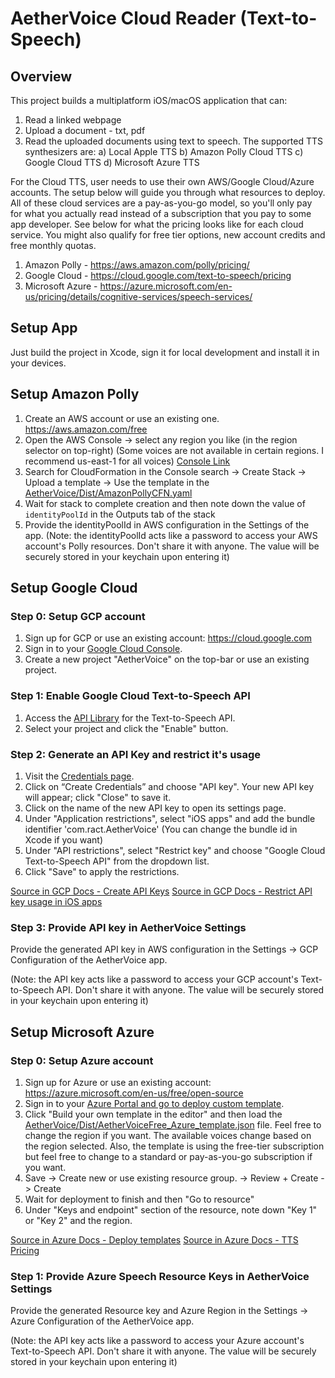 # AetherVoice Cloud Reader (Text-to-Speech)

## Overview
This project builds a multiplatform iOS/macOS application that can:
1. Read a linked webpage
2. Upload a document - txt, pdf
3. Read the uploaded documents using text to speech. The supported TTS synthesizers are:
  a) Local Apple TTS
  b) Amazon Polly Cloud TTS
  c) Google Cloud TTS
  d) Microsoft Azure TTS
  
For the Cloud TTS, user needs to use their own AWS/Google Cloud/Azure accounts. The setup below will guide you through what resources to deploy. All of these cloud services are a pay-as-you-go model, so you'll only pay for what you actually read instead of a subscription that you pay to some app developer. See below for what the pricing looks like for each cloud service. You might also qualify for free tier options, new account credits and free monthly quotas.

1. Amazon Polly - https://aws.amazon.com/polly/pricing/
2. Google Cloud - https://cloud.google.com/text-to-speech/pricing
3. Microsoft Azure - https://azure.microsoft.com/en-us/pricing/details/cognitive-services/speech-services/

## Setup App
Just build the project in Xcode, sign it for local development and install it in your devices.

## Setup Amazon Polly

1. Create an AWS account or use an existing one. https://aws.amazon.com/free
2. Open the AWS Console -> select any region you like (in the region selector on top-right) (Some voices are not available in certain regions. I recommend us-east-1 for all voices) [Console Link](https://us-east-1.console.aws.amazon.com/cloudformation/home?region=us-east-1#/stacks/create)
3. Search for CloudFormation in the Console search -> Create Stack -> Upload a template -> Use the template in the [AetherVoice/Dist/AmazonPollyCFN.yaml](AetherVoice/Dist/AmazonPollyCFN.yaml)
4. Wait for stack to complete creation and then note down the value of `identityPoolId` in the Outputs tab of the stack
5. Provide the identityPoolId in AWS configuration in the Settings of the app. (Note: the identityPoolId acts like a password to access your AWS account's Polly resources. Don't share it with anyone. The value will be securely stored in your keychain upon entering it)

## Setup Google Cloud

### Step 0: Setup GCP account
1. Sign up for GCP or use an existing account: https://cloud.google.com
2. Sign in to your [Google Cloud Console](https://console.cloud.google.com/).
3. Create a new project "AetherVoice" on the top-bar or use an existing project.

### Step 1: Enable Google Cloud Text-to-Speech API
1. Access the [API Library](https://console.cloud.google.com/apis/library/texttospeech.googleapis.com) for the Text-to-Speech API.
2. Select your project and click the "Enable" button.

### Step 2: Generate an API Key and restrict it's usage
1. Visit the [Credentials page](https://console.cloud.google.com/apis/credentials).
2. Click on “Create Credentials” and choose "API key". Your new API key will appear; click "Close" to save it.
3. Click on the name of the new API key to open its settings page.
4. Under "Application restrictions", select "iOS apps" and add the bundle identifier 'com.ract.AetherVoice' (You can change the bundle id in Xcode if you want)
5. Under "API restrictions", select "Restrict key" and choose "Google Cloud Text-to-Speech API" from the dropdown list.
6. Click "Save" to apply the restrictions.

[Source in GCP Docs - Create API Keys](https://cloud.google.com/docs/authentication/api-keys#create)
[Source in GCP Docs - Restrict API key usage in iOS apps](https://cloud.google.com/docs/authentication/api-keys#ios)

### Step 3: Provide API key in AetherVoice Settings
Provide the generated API key in AWS configuration in the Settings -> GCP Configuration of the AetherVoice app. 

(Note: the API key acts like a password to access your GCP account's Text-to-Speech API. Don't share it with anyone. The value will be securely stored in your keychain upon entering it)


## Setup Microsoft Azure

### Step 0: Setup Azure account
1. Sign up for Azure or use an existing account: https://azure.microsoft.com/en-us/free/open-source
2. Sign in to your [Azure Portal and go to deploy custom template](https://portal.azure.com/#create/Microsoft.Template).
3. Click "Build your own template in the editor" and then load the [AetherVoice/Dist/AetherVoiceFree_Azure_template.json](AetherVoice/Dist/AetherVoiceFree_Azure_template.json) file. Feel free to change the region if you want. The available voices change based on the region selected. Also, the template is using the free-tier subscription but feel free to change to a standard or pay-as-you-go subscription if you want.
4. Save -> Create new or use existing resource group. -> Review + Create -> Create
5. Wait for deployment to finish and then "Go to resource"
6. Under "Keys and endpoint" section of the resource, note down "Key 1" or "Key 2" and the region.

[Source in Azure Docs - Deploy templates](https://learn.microsoft.com/en-us/azure/azure-resource-manager/templates/deploy-portal)
[Source in Azure Docs - TTS Pricing](https://azure.microsoft.com/en-us/pricing/details/cognitive-services/speech-services/)

### Step 1: Provide Azure Speech Resource Keys in AetherVoice Settings
Provide the generated Resource key and Azure Region in the Settings -> Azure Configuration of the AetherVoice app. 

(Note: the API key acts like a password to access your Azure account's Text-to-Speech API. Don't share it with anyone. The value will be securely stored in your keychain upon entering it)
